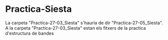 # Practica-Siesta
La carpeta "Practica-27-03_Siesta" s'hauria de dir "Practica-27-05_Siesta".
A la carpeta "Practica-27-03_Siesta" estan els fitxers de la practica d'estructura de bandes
